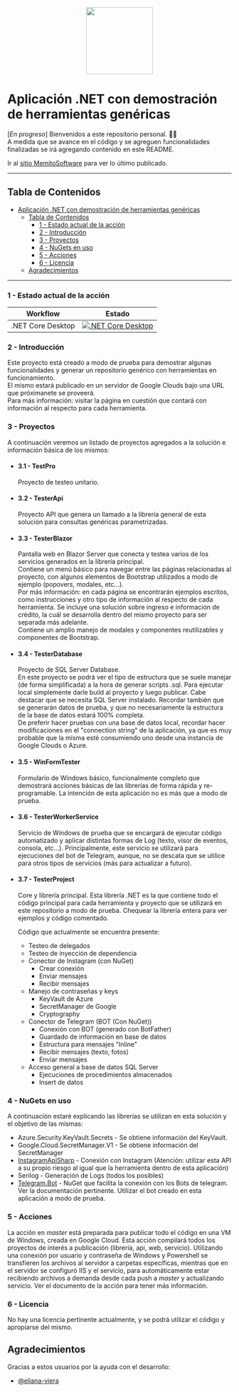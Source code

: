 <p align="center">
  <img src="TesterBlazor/wwwroot/src/memito_inverted.ico" width="150" height="150">
</p>

# Aplicación .NET con demostración de herramientas genéricas

[_En progreso_] Bienvenidos a este repositorio personal. 👋🏻 </br>
A medida que se avance en el código y se agreguen funcionalidades finalizadas se irá agregando contenido en este README.

Ir al [sitio MemitoSoftware](https://www.memitosoftware.com) para ver lo último publicado.

---

## Tabla de Contenidos

- [Aplicación .NET con demostración de herramientas genéricas](#aplicación-net-con-demostración-de-herramientas-genéricas)
  - [Tabla de Contenidos](#tabla-de-contenidos)
    - [1 - Estado actual de la acción](#1---estado-actual-de-la-acción)
    - [2 - Introducción](#2---introducción)
    - [3 - Proyectos](#3---proyectos)
    - [4 - NuGets en uso](#4---nugets-en-uso)
    - [5 - Acciones](#5---acciones)
    - [6 - Licencia](#6---licencia)
  - [Agradecimientos](#agradecimientos)

---

### 1 - Estado actual de la acción

| Workflow         | Estado                                                                 |
|------------------|------------------------------------------------------------------------|
| .NET Core Desktop | [![.NET Core Desktop](https://github.com/ramiroagm/WinFormTester/actions/workflows/dotnet-desktop.yml/badge.svg?branch=master)](https://github.com/ramiroagm/WinFormTester/actions/workflows/dotnet-desktop.yml)

### 2 - Introducción

Este proyecto está creado a modo de prueba para demostrar algunas funcionalidades y generar un repositorio genérico con herramientas en funcionamiento. </br>
El mismo estará publicado en un servidor de Google Clouds bajo una URL que próximanete se proveerá. </br>
Para más información: visitar la página en cuestión que contará con información al respecto para cada herramienta.

### 3 - Proyectos

A continuación veremos un listado de proyectos agregados a la solución e información básica de los mismos: </br>

- #### 3.1 - TestPro

  Proyecto de testeo unitario.

- #### 3.2 - TesterApi
  
  Proyecto API que genera un llamado a la librería general de esta solución para consultas genéricas parametrizadas.

- #### 3.3 - TesterBlazor

  Pantalla web en Blazor Server que conecta y testea varios de los servicios generados en la librería principal. <br />
  Contiene un menú básico para navegar entre las páginas relacionadas al proyecto, con algunos elementos de Bootstrap utilizados a modo de ejemplo (popovers, modales, etc...). <br />
  Por más información: en cada página se encontrarán ejemplos escritos, como instrucciones y otro tipo de información al respecto de cada herramienta.
  Se incluye una solución sobre ingreso e información de crédito, la cuál se desarrolla dentro del mismo proyecto para ser separada más adelante. <br />
  Contiene un amplio manejo de modales y componentes reutilizables y componentes de Bootstrap. 
  
- #### 3.4 - TesterDatabase

  Proyecto de SQL Server Database. </br>
  En este proyecto se podrá ver el tipo de estructura que se suele manejar (de forma simplificada) a la hora de generar scripts .sql. Para ejecutar local simplemente darle build al proyecto y luego publicar. Cabe destacar que se necesita SQL Server instalado. Recordar también que se generarán datos de prueba, y que no necesariamente la estructura de la base de datos estará 100% completa. </br>
  De preferir hacer pruebas con una base de datos local, recordar hacer modificaciones en el "connection string" de la aplicación, ya que es muy probable que la misma esté consumiendo uno desde una instancia de Google Clouds o Azure.

- #### 3.5 - WinFormTester
  
  Formulario de Windows básico, funcionalmente completo que demostrará acciones básicas de las librerías de forma rápida y re-programable. La intención de esta aplicación no es más que a modo de prueba.

- #### 3.6 - TesterWorkerService
  
  Servicio de Windows de prueba que se encargará de ejecutar código automatizado y aplicar distintas formas de Log (texto, visor de eventos, consola, etc...). Principalmente, este servicio se utilizará para ejecuciones del bot de Telegram, aunque, no se descata que se utilice para otros tipos de servicios (más para actualizar a futuro).

- #### 3.7 - TesterProject
  
  Core y librería principal. Esta librería .NET es la que contiene todo el código principal para cada herramienta y proyecto que se utilizará en este repositorio a modo de prueba. Chequear la librería entera para ver ejemplos y código comentado.

  Código que actualmente se encuentra presente: </br>
  - Testeo de delegados
  - Testeo de inyección de dependencia
  - Conector de Instagram (con NuGet)
    - Crear conexión
    - Enviar mensajes
    - Recibir mensajes
  - Manejo de contraseñas y keys
    - KeyVault de Azure
    - SecretManager de Google
    - Cryptography
  - Conector de Telegram (BOT (Con NuGet))
    - Conexión con BOT (generado con BotFather)
    - Guardado de información en base de datos
    - Estructura para mensajes "Inline"
    - Recibir mensajes (texto, fotos)
    - Enviar mensajes
  - Acceso general a base de datos SQL Server
    - Ejecuciones de procedimientos almacenados
    - Insert de datos

### 4 - NuGets en uso

A continuación estaré explicando las librerías se utilizan en esta solución y el objetivo de las mismas: </br>

- Azure.Security.KeyVault.Secrets - Se obtiene información del KeyVault.
- Google.Cloud.SecretManager.V1 - Se obtiene información del SecretManager
- [InstagramApiSharp](https://www.nuget.org/packages/InstagramApiSharp/1.8.0?_src=template) - Conexión con Instagram (Atención: utilizar esta API a su propio riesgo al igual que la herramienta dentro de esta aplicación)
- Serilog - Generación de Logs (todos los posibles)
- [Telegram.Bot](https://www.nuget.org/packages/Telegram.Bot/22.4.4?_src=template) - NuGet que facilita la conexión con los Bots de telegram. Ver la documentación pertinente. Utilizar el bot creado en esta aplicación a modo de prueba.

### 5 - Acciones

La acción en _master_ está preparada para publicar todo el código en una VM de Windows, creada en Google Cloud. Esta acción compilará todos los proyectos de interés a publicación (librería, api, web, servicio). Utilizando una conexión por usuario y contraseña de Windows y Powershell se transfieren los archivos al servidor a carpetas específicas, mientras que en el servidor se configuró IIS y el servicio, para automáticamente estar recibiendo archivos a demanda desde cada push a _master_ y actualizando servicio. Ver el documento de la acción para tener más información.

### 6 - Licencia

No hay una licencia pertinente actualmente, y se podrá utilizar el código y apropiarse del mismo.

## Agradecimientos

Gracias a estos usuarios por la ayuda con el desarrollo:
- [@eliana-viera](https://github.com/eliana-viera)
